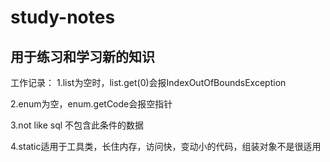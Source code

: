 # study-notes
用于练习和学习新的知识
------------------
工作记录：
1.list为空时，list.get(0)会报IndexOutOfBoundsException   
 
2.enum为空，enum.getCode会报空指针   
 
3.not like sql  不包含此条件的数据    

4.static适用于工具类，长住内存，访问快，变动小的代码，组装对象不是很适用  
